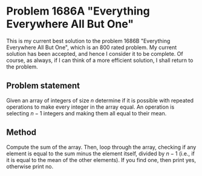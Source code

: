 # Problem 1686A "Everything Everywhere All But One"
This is my current best solution to the problem 1686B "Everything Everywhere All But One", which is an 800 rated problem. My current solution has been accepted, and hence I consider it to be complete. Of course, as always, if I can think of a more efficient solution, I shall return to the problem. 

## Problem statement
Given an array of integers of size $n$ determine if it is possible with repeated operations to make every integer in the array equal. An operation is selecting $n - 1$ integers and making them all equal to their mean.

## Method
Compute the sum of the array. Then, loop through the array, checking if any element is equal to the sum minus the element itself, divided by $n - 1$ (i.e., if it is equal to the mean of the other elements). If you find one, then print yes, otherwise print no.